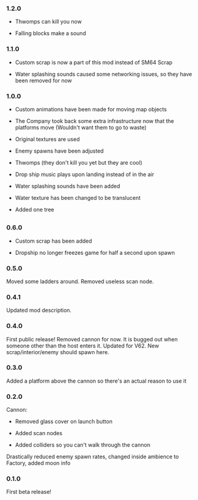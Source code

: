 ### 1.2.0

- Thwomps can kill you now

- Falling blocks make a sound

### 1.1.0

- Custom scrap is now a part of this mod instead of SM64 Scrap

- Water splashing sounds caused some networking issues, so they have been removed for now

### 1.0.0

- Custom animations have been made for moving map objects

- The Company took back some extra infrastructure now that the platforms move (Wouldn't want them to go to waste)

- Original textures are used

- Enemy spawns have been adjusted

- Thwomps (they don't kill you yet but they are cool)

- Drop ship music plays upon landing instead of in the air

- Water splashing sounds have been added

- Water texture has been changed to be translucent

- Added one tree

##

### 0.6.0

- Custom scrap has been added

- Dropship no longer freezes game for half a second upon spawn

### 0.5.0

Moved some ladders around. Removed useless scan node.

### 0.4.1

Updated mod description.

### 0.4.0

First public release! Removed cannon for now. It is bugged out when someone other than the host enters it. Updated for V62. New scrap/interior/enemy should spawn here.

### 0.3.0

Added a platform above the cannon so there's an actual reason to use it

### 0.2.0

Cannon:

- Removed glass cover on launch button

- Added scan nodes

- Added colliders so you can't walk through the cannon

Drastically reduced enemy spawn rates, changed inside ambience to Factory, added moon info

### 0.1.0

First beta release!